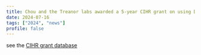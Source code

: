 ```yaml
---
title: Chou and the Treanor labs awarded a 5-year CIHR grant on using DNA origami to study B cells
date: 2024-07-16
tags: ["2024", "news"]
profile: false
---
```


see the [CIHR grant database](https://webapps.cihr-irsc.gc.ca/decisions/p/project_details.html?applId=502256&lang=en)
